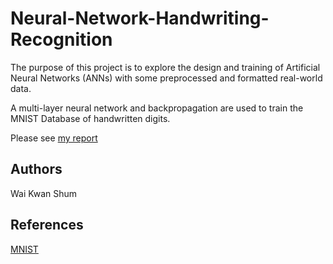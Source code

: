 # Neural-Network-Handwriting-Recognition
The purpose of this project is to explore the design and training of Artificial Neural Networks (ANNs) with some preprocessed and formatted real-world data.

A multi-layer neural network and backpropagation are used to train the MNIST Database of handwritten digits.

Please see [my report](MNIST_ANN_report.pdf)

## Authors
Wai Kwan Shum

## References
[MNIST](http://yann.lecun.com/exdb/mnist/)